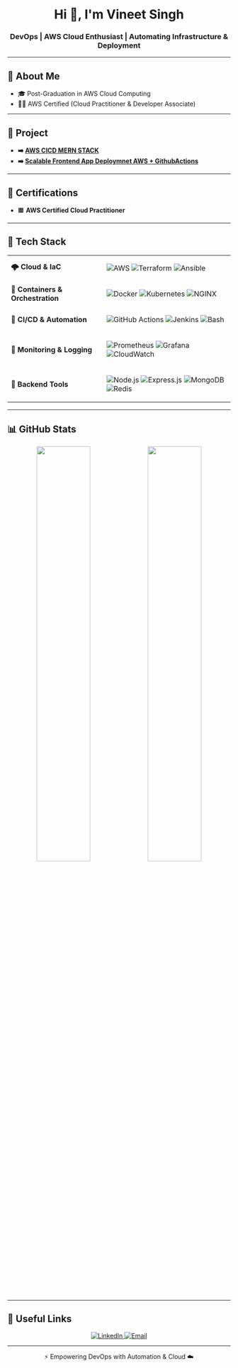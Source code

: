 <h1 align="center">Hi 👋, I'm Vineet Singh</h1>
<h3 align="center">DevOps | AWS Cloud Enthusiast | Automating Infrastructure & Deployment</h3>

---

## 🚀 About Me

- 🎓 Post-Graduation in AWS Cloud Computing  
- 🧑‍💻 AWS Certified (Cloud Practitioner & Developer Associate)  

---

## 🧠  Project 

- **➡️ [AWS CICD MERN STACK](https://github.com/vinsin21/MERN-AWS-CICD-Pipeline)**
- **➡️ [Scalable Frontend App Deploymnet AWS + GithubActions ](https://github.com/vinsin21/cloud-quiz-craft)** 
  

---


## 🏅 Certifications

- 🟧 **AWS Certified Cloud Practitioner**  
<!--  🟨 **AWS Certified Developer – Associate**  -->

---

## 🧰 Tech Stack

<table>
  <tr>
    <td><strong>🌩 Cloud & IaC</strong></td>
    <td>

![AWS](https://img.shields.io/badge/AWS-%23FF9900.svg?logo=amazon-aws&logoColor=white&style=for-the-badge)
![Terraform](https://img.shields.io/badge/Terraform-%235835CC.svg?logo=terraform&logoColor=white&style=for-the-badge)
![Ansible](https://img.shields.io/badge/Ansible-%23EE0000.svg?logo=ansible&logoColor=white&style=for-the-badge)

  </td>
  </tr>
  <tr>
    <td><strong>🐳 Containers & Orchestration</strong></td>
    <td>

![Docker](https://img.shields.io/badge/Docker-%230db7ed.svg?logo=docker&logoColor=white&style=for-the-badge)
![Kubernetes](https://img.shields.io/badge/Kubernetes-%23326ce5.svg?logo=kubernetes&logoColor=white&style=for-the-badge)
![NGINX](https://img.shields.io/badge/Nginx-%23009639.svg?logo=nginx&logoColor=white&style=for-the-badge)

  </td>
  </tr>
  <tr>
    <td><strong>🔁 CI/CD & Automation</strong></td>
    <td>

![GitHub Actions](https://img.shields.io/badge/GitHub_Actions-%232671E5.svg?logo=github-actions&logoColor=white&style=for-the-badge)
![Jenkins](https://img.shields.io/badge/Jenkins-%23D24939.svg?logo=jenkins&logoColor=white&style=for-the-badge)
![Bash](https://img.shields.io/badge/Bash-%234EAA25.svg?logo=gnu-bash&logoColor=white&style=for-the-badge)

  </td>
  </tr>
  <tr>
    <td><strong>🧠 Monitoring & Logging</strong></td>
    <td>

![Prometheus](https://img.shields.io/badge/Prometheus-%23E6522C.svg?logo=prometheus&logoColor=white&style=for-the-badge)
![Grafana](https://img.shields.io/badge/Grafana-%23F46800.svg?logo=grafana&logoColor=white&style=for-the-badge)
![CloudWatch](https://img.shields.io/badge/AWS_CloudWatch-%23FF4F00.svg?logo=amazon-aws&logoColor=white&style=for-the-badge)

  </td>
  </tr>
  <tr>
    <td><strong>🔧 Backend Tools</strong></td>
    <td>

![Node.js](https://img.shields.io/badge/Node.js-%23339933.svg?logo=node.js&logoColor=white&style=for-the-badge)
![Express.js](https://img.shields.io/badge/Express-%23000000.svg?logo=express&logoColor=white&style=for-the-badge)
![MongoDB](https://img.shields.io/badge/MongoDB-%2347A248.svg?logo=mongodb&logoColor=white&style=for-the-badge)
![Redis](https://img.shields.io/badge/Redis-%23DC382D.svg?logo=redis&logoColor=white&style=for-the-badge)

  </td>
  </tr>
</table>

---

## 📊 GitHub Stats

<div align="center">
  <img src="https://github-readme-stats.vercel.app/api?username=vinsin21&show_icons=true&count_private=true&theme=radical" width="49%" />
  <img src="https://github-readme-streak-stats.herokuapp.com/?user=vinsin21&theme=radical" width="49%" />
</div>

---

## 🔗 Useful Links

<p align="center">
  <a href="https://www.linkedin.com/in/vineet21" target="_blank">
    <img alt="LinkedIn" src="https://img.shields.io/badge/LinkedIn-%230077B5.svg?style=for-the-badge&logo=linkedin&logoColor=white"/>
  </a>
  <a href="mailto:vinsin.cloud@gmail.com">
    <img alt="Email" src="https://img.shields.io/badge/Gmail-%23D14836.svg?style=for-the-badge&logo=gmail&logoColor=white"/>
  </a>
  <!-- Optional: Add your blog or portfolio -->
  <!-- <a href="https://your-blog-or-site.com" target="_blank">
    <img alt="Portfolio" src="https://img.shields.io/badge/Website-%2312100E.svg?style=for-the-badge&logo=google-chrome&logoColor=white"/>
  </a> -->
</p>

---

<div align="center">⚡ Empowering DevOps with Automation & Cloud ☁️</div>
